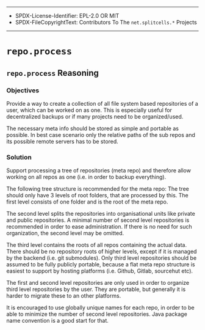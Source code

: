 ----
* SPDX-License-Identifier: EPL-2.0 OR MIT
* SPDX-FileCopyrightText: Contributors To The `net.splitcells.*` Projects
----
# `repo.process`
## `repo.process` Reasoning
### Objectives
Provide a way to create a collection of all file system based repositories of a user, which can be worked on as one.
This is especially useful for decentralized backups or if many projects need to be organized/used.

The necessary meta info should be stored as simple and portable as possible.
In best case scenario only the relative paths of the sub repos and its possible remote servers has to be stored.
### Solution
Support processing a tree of repositories (meta repo) and therefore allow working on all repos as one
(i.e. in order to backup everything).

The following tree structure is recommended for the meta repo:
The tree should only have 3 levels of root folders, that are processed by this.
The first level consists of one folder and is the root of the meta repo.

The second level splits the repositories into organisational units like private and public repositories.
A minimal number of second level repositories is recommended in order to ease administration.
If there is no need for such organization, the second level may be omitted.

The third level contains the roots of all repos containing the actual data.
There should be no repository roots of higher levels,
except if it is managed by the backend (i.e. git submodules).
Only third level repositories should be assumed to be fully publicly portable,
because a flat meta repo structure is easiest to support by hosting platforms (i.e. Github, Gitlab, sourcehut etc).

The first and second level repositories are only used in order to organize third level repositories by the user.
They are portable, but generally it is harder to migrate these to an other platforms.

It is encouraged to use globally unique names for each repo,
in order to be able to minimize the number of second level repositories.
Java package name convention is a good start for that.

